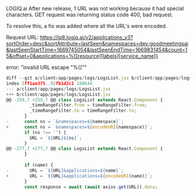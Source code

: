 LOGIQ.ai
After new release, 1 URL was not working because it had special characters. 
GET request was returning status code 400, bad request.

To resolve this, a fix was added where all the URL's were encoded.

Request URL: 
https://lq8.logiq.ai/v2/applications_v3?sortOrder=desc&sortAttribute=lastSeen&namespaces=dev:goodmeetingsai&lastSeenStartTime=1669745054&lastSeenEndTime=1669831454&count=15&offset=0&applications=%{[resource][labels][service_name]}

error: "invalid URL escape \"%{[\""


```js
diff --git a/client/app/pages/logs/LogsList.jsx b/client/app/pages/logs/LogsList.jsx
index 5ff1ae375..92fb1d2c1 100644
--- a/client/app/pages/logs/LogsList.jsx
+++ b/client/app/pages/logs/LogsList.jsx
@@ -259,7 +259,7 @@ class LogsList extends React.Component {
         _timeRangeFilter.from = timeRangeFilter.from;
         _timeRangeFilter.to = timeRangeFilter.to;
       }
-      const ns = `&namespaces=${namespace}`;
+      const ns = `&namespaces=${encodeURI(namespace)}`;
       if (ns !== '') {
         URL = `${URL}${ns}`;
       }
@@ -277,7 +277,7 @@ class LogsList extends React.Component {
       }
 
       if (name) {
-        URL = `${URL}&applications=${name}`;
+        URL = `${URL}&applications=${encodeURI(name)}`;
       }
       const response = await (await axios.get(URL)).data;

```
